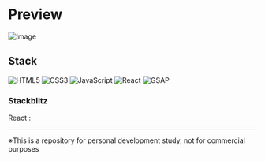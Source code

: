 # Preview

![Image](https://github.com/user-attachments/assets/8f836e60-5bb2-4903-bd34-4f68cdacd38f)

## Stack

![HTML5](https://img.shields.io/badge/html5-%23E34F26.svg?style=for-the-badge&logo=html5&logoColor=white)
![CSS3](https://img.shields.io/badge/css3-%231572B6.svg?style=for-the-badge&logo=css3&logoColor=white)
![JavaScript](https://img.shields.io/badge/javascript-%23323330.svg?style=for-the-badge&logo=javascript&logoColor=%23F7DF1E)
![React](https://img.shields.io/badge/react-%2320232a.svg?style=for-the-badge&logo=react&logoColor=%2361DAFB)
![GSAP](https://img.shields.io/badge/GSAP-%2398D41C?style=for-the-badge&logo=greensock)

### Stackblitz

React : []()

---

※This is a repository for personal development study, not for commercial purposes

